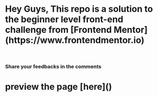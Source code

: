 <h1>Hey Guys, This repo is a solution to the beginner level front-end challenge from [Frontend Mentor](https://www.frontendmentor.io)</h1>
<br>
<h3>Share your feedbacks in the comments</h3>
<h1>preview the page [here]()</h1>